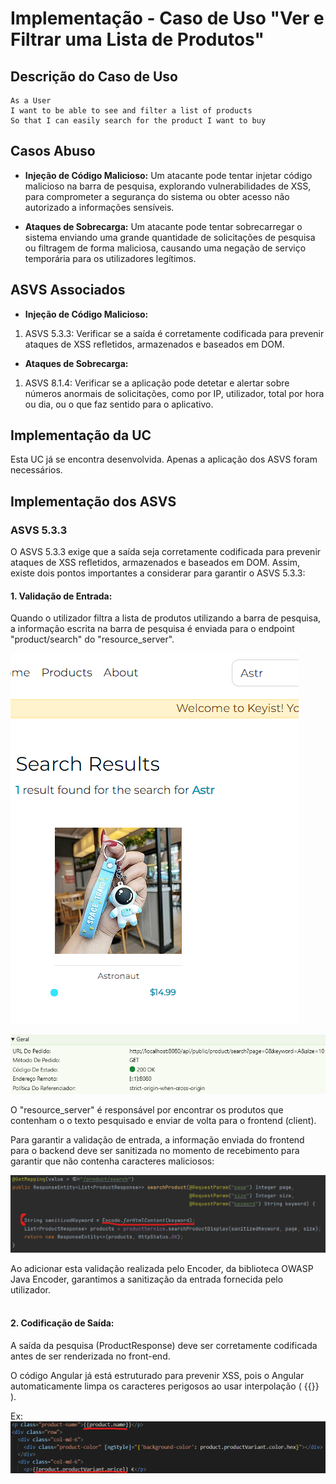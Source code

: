 # Implementação - Caso de Uso "Ver e Filtrar uma Lista de Produtos"

## Descrição do Caso de Uso

```
As a User
I want to be able to see and filter a list of products
So that I can easily search for the product I want to buy
```

## Casos Abuso

- **Injeção de Código Malicioso:** Um atacante pode tentar injetar código malicioso na barra de pesquisa, explorando vulnerabilidades de XSS, para comprometer a segurança do sistema ou obter acesso não autorizado a informações sensíveis.

- **Ataques de Sobrecarga:** Um atacante pode tentar sobrecarregar o sistema enviando uma grande quantidade de solicitações de pesquisa ou filtragem de forma maliciosa, causando uma negação de serviço temporária para os utilizadores legítimos.

## ASVS Associados

- **Injeção de Código Malicioso:**

1. ASVS 5.3.3: Verificar se a saída é corretamente codificada para prevenir ataques de XSS refletidos, armazenados e baseados em DOM.

- **Ataques de Sobrecarga:**

1. ASVS 8.1.4: Verificar se a aplicação pode detetar e alertar sobre números anormais de solicitações, como por IP, utilizador, total por hora ou dia, ou o que faz sentido para o aplicativo.

## Implementação da UC

Esta UC já se encontra desenvolvida. Apenas a aplicação dos ASVS foram necessários.

## Implementação dos ASVS

### ASVS 5.3.3

O ASVS 5.3.3 exige que a saída seja corretamente codificada para prevenir ataques de XSS refletidos, armazenados e baseados em DOM. 
Assim, existe dois pontos importantes a considerar para garantir o ASVS 5.3.3:

#### 1. Validação de Entrada:

Quando o utilizador filtra a lista de produtos utilizando a barra de pesquisa, a informação escrita na barra de pesquisa é enviada para
o endpoint "product/search" do "resource_server".

![searchbar.png](img%2Fsearchbar.png)

![endpointcall.png](img%2Fendpointcall.png)

O "resource_server" é responsável por encontrar os produtos que contenham o o texto pesquisado e enviar de volta para o frontend (client).

Para garantir a validação de entrada, a informação enviada do frontend para o backend deve ser sanitizada no momento de recebimento para garantir que não contenha caracteres maliciosos:

![validacao.png](img%2Fvalidacao.png)

Ao adicionar esta validação realizada pelo Encoder, da biblioteca OWASP Java Encoder, garantimos a sanitização da entrada fornecida pelo utilizador.
</br>
</br>
#### 2. Codificação de Saída:

A saída da pesquisa (ProductResponse) deve ser corretamente codificada antes de ser renderizada no front-end.

O código Angular já está estruturado para prevenir XSS, pois o Angular automaticamente limpa os caracteres perigosos ao usar interpolação ( {{}} ).

Ex:
![exDeInterpolacao.png](img%2FexDeInterpolacao.png)
